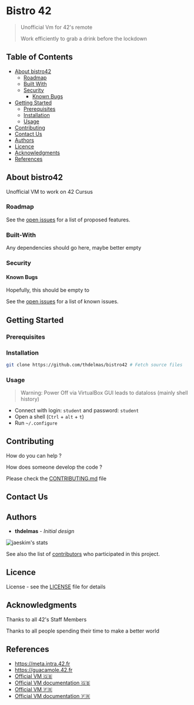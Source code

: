 # Bistro 42

> Unofficial Vm for 42's remote
>
> Work efficiently to grab a drink before the lockdown 

## Table of Contents

* [About bistro42](#about-bistro42)
  * [Roadmap](#roadmap)
  * [Built With](#built-with)
  * [Security](#security)
    * [Known Bugs](#known-bugs)
* [Getting Started](#getting-started)
  * [Prerequisites](#prerequisites)
  * [Installation](#installation)
  * [Usage](#usage)
* [Contributing](#contributing)
* [Contact Us](#contact-us)
* [Authors](#authors)
* [Licence](#licence)
* [Acknowledgments](#acknowledgments)
* [References](#references)

## About bistro42

Unofficial VM to work on 42 Cursus

### Roadmap

See the [open issues](https://github.com/thdelmas/bistro42/issues) for a list of proposed features.

### Built-With

Any dependencies should go here, maybe better empty

### Security

#### Known Bugs

Hopefully, this should be empty to

See the [open issues](https://github.com/thdelmas/bistro42/issues) for a list of known issues.

## Getting Started

### Prerequisites

### Installation

```sh
git clone https://github.com/thdelmas/bistro42 # Fetch source files

```

### Usage

> Warning: Power Off via VirtualBox GUI leads to dataloss (mainly shell history)

- Connect with login: `student` and password: `student`
- Open a shell (`Ctrl` + `alt` + `t`)
- Run `~/.configure`

## Contributing

How do you can help ?

How does someone develop the code ?

Please check the [CONTRIBUTING.md](CONTRIBUTING.md) file

## Contact Us

## Authors

* **thdelmas** - *Initial design*

![jaeskim's stats](https://badge42.herokuapp.com/api/stats/thdelmas)

See also the list of [contributors](https://github.com/thdelmas/bistro42/graphs/contributors) who participated in this project.

## Licence

License - see the [LICENSE](LICENSE) file for details

## Acknowledgments

Thanks to all 42's Staff Members

Thanks to all people spending their time to make a better world

## References

- <https://meta.intra.42.fr>
- <https://guacamole.42.fr>
- [Official VM 🇬🇧 ](https://cdn.42.fr/english-version.ova)
- [Official VM documentation 🇬🇧 ](https://drive.google.com/open?id=1J-3LxhaMrX-EOBVNo0lJaensLJgmGM2O)
- [Official VM 🇫🇷 ](https://cdn.42.fr/xubuntu-42.ova)
- [Official VM documentation 🇫🇷 ](https://drive.google.com/open?id=1FldhyDrknoxWUG9g5KhrS1QeJ_twShjD)
